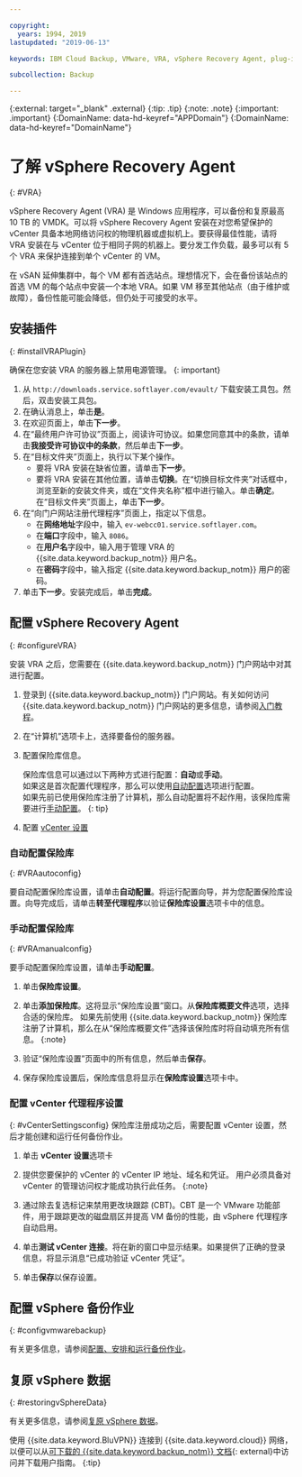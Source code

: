 ```yaml
---

copyright:
  years: 1994, 2019
lastupdated: "2019-06-13"

keywords: IBM Cloud Backup, VMware, VRA, vSphere Recovery Agent, plug-in, plugin, EVault, Carbonite, vSphere

subcollection: Backup

---
```

{:external: target="_blank" .external}
{:tip: .tip}
{:note: .note}
{:important: .important}
{:DomainName: data-hd-keyref="APPDomain"}
{:DomainName: data-hd-keyref="DomainName"}

# 了解 vSphere Recovery Agent
{: #VRA}

vSphere Recovery Agent (VRA) 是 Windows 应用程序，可以备份和复原最高 10 TB 的 VMDK。可以将 vSphere Recovery Agent 安装在对您希望保护的 vCenter 具备本地网络访问权的物理机器或虚拟机上。要获得最佳性能，请将 VRA 安装在与 vCenter 位于相同子网的机器上。要分发工作负载，最多可以有 5 个 VRA 来保护连接到单个 vCenter 的 VM。

在 vSAN 延伸集群中，每个 VM 都有首选站点。理想情况下，会在备份该站点的首选 VM 的每个站点中安装一个本地 VRA。如果 VM 移至其他站点（由于维护或故障），备份性能可能会降低，但仍处于可接受的水平。

## 安装插件
{: #installVRAPlugin}

确保在您安装 VRA 的服务器上禁用电源管理。
{: important}

1. 从 `http://downloads.service.softlayer.com/evault/` 下载安装工具包。然后，双击安装工具包。
2. 在确认消息上，单击**是**。
3. 在欢迎页面上，单击**下一步**。
4. 在“最终用户许可协议”页面上，阅读许可协议。如果您同意其中的条款，请单击**我接受许可协议中的条款**，然后单击**下一步**。
5. 在“目标文件夹”页面上，执行以下某个操作。
   * 要将 VRA 安装在缺省位置，请单击**下一步**。
   * 要将 VRA 安装在其他位置，请单击**切换**。在“切换目标文件夹”对话框中，浏览至新的安装文件夹，或在“文件夹名称”框中进行输入。单击**确定**。在“目标文件夹”页面上，单击**下一步**。
6. 在“向门户网站注册代理程序”页面上，指定以下信息。
   * 在**网络地址**字段中，输入 `ev-webcc01.service.softlayer.com`。
   * 在**端口**字段中，输入 `8086`。
   * 在**用户名**字段中，输入用于管理 VRA 的 {{site.data.keyword.backup_notm}} 用户名。
   * 在**密码**字段中，输入指定 {{site.data.keyword.backup_notm}} 用户的密码。
7.	单击**下一步**。安装完成后，单击**完成**。

## 配置 vSphere Recovery Agent
{: #configureVRA}

安装 VRA 之后，您需要在 {{site.data.keyword.backup_notm}} 门户网站中对其进行配置。

1. 登录到 {{site.data.keyword.backup_notm}} 门户网站。有关如何访问 {{site.data.keyword.backup_notm}} 门户网站的更多信息，请参阅[入门教程](/docs/infrastructure/Backup?topic=Backup-getting-started#accessingWebCC)。
2. 在“计算机”选项卡上，选择要备份的服务器。
3. 配置保险库信息。

   保险库信息可以通过以下两种方式进行配置：**自动**或**手动**。<br/>如果这是首次配置代理程序，那么可以使用[自动配置](#VRAautoconfig)选项进行配置。<br/>如果先前已使用保险库注册了计算机，那么自动配置将不起作用，该保险库需要进行[手动配置](#VRAmanualconfig)。
   {: tip}

4. 配置 [vCenter 设置](#vCenterSettingsconfig)   

### 自动配置保险库
{: #VRAautoconfig}

要自动配置保险库设置，请单击**自动配置**。将运行配置向导，并为您配置保险库设置。向导完成后，请单击**转至代理程序**以验证**保险库设置**选项卡中的信息。
 

### 手动配置保险库
{: #VRAmanualconfig}

要手动配置保险库设置，请单击**手动配置**。   
1. 单击**保险库设置**。
2. 单击**添加保险库**。这将显示“保险库设置”窗口。从**保险库概要文件**选项，选择合适的保险库。
   如果先前使用 {{site.data.keyword.backup_notm}} 保险库注册了计算机，那么在从“保险库概要文件”选择该保险库时将自动填充所有信息。
   {:note}

3. 验证“保险库设置”页面中的所有信息，然后单击**保存**。
4. 保存保险库设置后，保险库信息将显示在**保险库设置**选项卡中。


### 配置 vCenter 代理程序设置
{: #vCenterSettingsconfig}
保险库注册成功之后，需要配置 vCenter 设置，然后才能创建和运行任何备份作业。

1. 单击 **vCenter 设置**选项卡
2. 提供您要保护的 vCenter 的 vCenter IP 地址、域名和凭证。
   用户必须具备对 vCenter 的管理访问权才能成功执行此任务。
   {:note}

3. 通过除去复选标记来禁用更改块跟踪 (CBT)。CBT 是一个 VMware 功能部件，用于跟踪更改的磁盘扇区并提高 VM 备份的性能，由 vSphere 代理程序自动启用。
4. 单击**测试 vCenter 连接**。将在新的窗口中显示结果。如果提供了正确的登录信息，将显示消息“已成功验证 vCenter 凭证”。
5. 单击**保存**以保存设置。

## 配置 vSphere 备份作业
{: #configvmwarebackup}

有关更多信息，请参阅[配置、安排和运行备份作业](/docs/infrastructure/Backup?topic=Backup-ConfigureVRA#VConfigureVRA)。

## 复原 vSphere 数据
{: #restoringvSphereData}

有关更多信息，请参阅[复原 vSphere 数据](/docs/infrastructure/Backup?topic=Backup-VRARestore#VRARestore)。


使用 {{site.data.keyword.BluVPN}} 连接到 {{site.data.keyword.cloud}} 网络，以便可以从[可下载的 {{site.data.keyword.backup_notm}} 文档](http://downloads.service.softlayer.com/evault/Documentation/){: external}中访问并下载用户指南。
{:tip}
